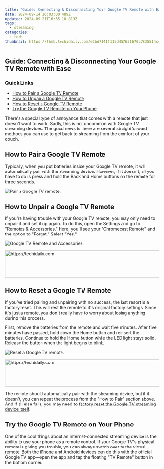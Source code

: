 ```yaml
---
title: "Guide: Connecting & Disconnecting Your Google TV Remote with Ease"
date: 2024-09-14T16:03:00.489Z
updated: 2024-09-21T16:35:18.813Z
tags:
  - streaming
categories:
  - tech
thumbnail: https://thmb.techidaily.com/e2bd7441f115d457631670c7835514cc1e1ad27ead792a165abad33ef124056a.jpg
---
```


## Guide: Connecting & Disconnecting Your Google TV Remote with Ease

### Quick Links

* [How to Pair a Google TV Remote](https://extra-approaches.techidaily.com/mastering-video-editing-on-a-budget-with-free-fcp-for-2024/)
* [How to Unpair a Google TV Remote](https://android-transfer.techidaily.com/in-2024-best-3-software-to-transfer-files-tofrom-your-oppo-find-x7-via-a-usb-cable-drfone-by-drfone-transfer-from-android-transfer-from-android/)
* [How to Reset a Google TV Remote](https://fox-direct.techidaily.com/unmasking-the-giants-of-live-broadcast-twitch-vs-youtube-for-2024/)
* [Try the Google TV Remote on Your Phone](https://unlock-android.techidaily.com/in-2024-tips-and-tricks-for-setting-up-your-infinix-note-30-pro-phone-pattern-lock-by-drfone-android/)

 There's a special type of annoyance that comes with a remote that just doesn't want to work. Sadly, this is not uncommon with Google TV streaming devices. The good news is there are several straightforward methods you can use to get back to streaming from the comfort of your couch.

##  How to Pair a Google TV Remote

 Typically, when you put batteries inside your Google TV remote, it will automatically pair with the streaming device. However, if it doesn't, all you have to do is press and hold the Back and Home buttons on the remote for three seconds.

![Pair a Google TV remote.](https://static1.howtogeekimages.com/wordpress/wp-content/uploads/2024/07/2024-07-30_16-14-31.png) 

##  How to Unpair a Google TV Remote

 If you're having trouble with your Google TV remote, you may only need to unpair it and set it up again. To do this, open the Settings and go to "Remotes & Accessories." Here, you'll see your "Chromecast Remote" and the option to "Forget." Select "Yes."

![Google TV Remote and Accessories.](https://static1.howtogeekimages.com/wordpress/wp-content/uploads/2024/07/2024-07-30_16-28-49.png) 

<!-- affiliate ads begin -->
<a href="https://laganoo.pxf.io/c/5597632/1657386/16446" target="_top" id="1657386">
  <img src="//a.impactradius-go.com/display-ad/16446-1657386" border="0" alt="https://techidaily.com" width="728" height="90"/>
</a>
<img height="0" width="0" src="https://laganoo.pxf.io/i/5597632/1657386/16446" style="position:absolute;visibility:hidden;" border="0" />
<!-- affiliate ads end -->

##  How to Reset a Google TV Remote

 If you've tried pairing and unpairing with no success, the last resort is a factory reset. This will rest the remote to it's original factory settings. Since it's just a remote, you don't really have to worry about losing anything during this process.

 First, remove the batteries from the remote and wait five minutes. After five minutes have passed, hold down the Home button and reinsert the batteries. Continue to hold the Home button while the LED light stays solid. Release the button when the light begins to blink.

![Reset a Google TV remote.](https://static1.howtogeekimages.com/wordpress/wp-content/uploads/2024/07/2024-07-30_16-14-31-1.png) 

<!-- affiliate ads begin -->
<a href="https://appsumo.8odi.net/c/5597632/2037475/7443" target="_top" id="2037475">
  <img src="//a.impactradius-go.com/display-ad/7443-2037475" border="0" alt="https://techidaily.com" width="728" height="90"/>
</a>
<img height="0" width="0" src="https://appsumo.8odi.net/i/5597632/2037475/7443" style="position:absolute;visibility:hidden;" border="0" />
<!-- affiliate ads end -->

 The remote should automatically pair with the streaming device, but if it doesn't, you can repeat the process from the "How to Pair" section above. And if all else fails, you may need to [factory reset the Google TV streaming device itself](https://vp-tips.techidaily.com/in-2024-eerie-engineer-zombie-joke-makers/).

##  Try the Google TV Remote on Your Phone

 One of the cool things about an internet-connected streaming device is the ability to use your phone as a remote control. If your Google TV's physical remote is giving you trouble, you can always switch over to the virtual remote. Both the [iPhone](https://apps.apple.com/us/app/google-tv-watch-movies-tv/id746894884) and [Android](https://www.anrdoezrs.net/links/3607085/type/dlg/sid/UUhtgUeUpU2004531/https://play.google.com/store/apps/details?id=com.google.android.videos&hl=en%5FUS) devices can do this with the official Google TV app—open the app and tap the floating "TV Remote" button in the bottom corner.

<ins class="adsbygoogle"
     style="display:block"
     data-ad-format="autorelaxed"
     data-ad-client="ca-pub-7571918770474297"
     data-ad-slot="1223367746"></ins>

<ins class="adsbygoogle"
     style="display:block"
     data-ad-client="ca-pub-7571918770474297"
     data-ad-slot="8358498916"
     data-ad-format="auto"
     data-full-width-responsive="true"></ins>



